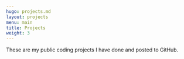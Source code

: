 ```yaml
---
hugo: projects.md
layout: projects
menu: main
title: Projects
weight: 3
---
```


These are my public coding projects I have done and posted to GitHub.
